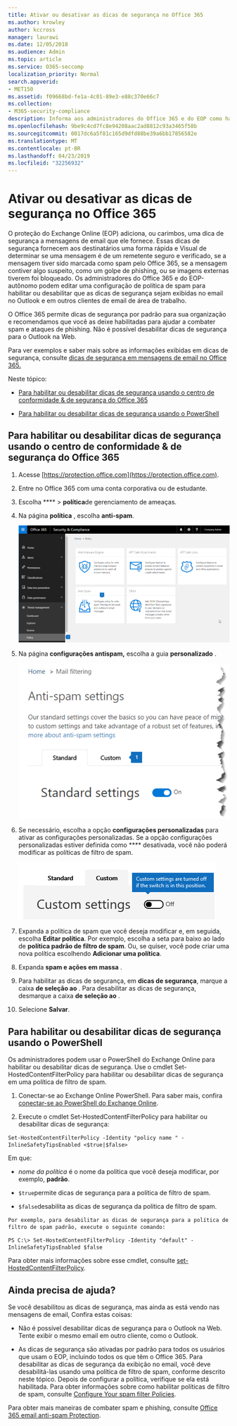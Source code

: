 ```yaml
---
title: Ativar ou desativar as dicas de segurança no Office 365
ms.author: krowley
author: kccross
manager: laurawi
ms.date: 12/05/2018
ms.audience: Admin
ms.topic: article
ms.service: O365-seccomp
localization_priority: Normal
search.appverid:
- MET150
ms.assetid: f09668bd-fe1a-4c01-89e3-e88c370e66c7
ms.collection:
- M365-security-compliance
description: Informa aos administradores do Office 365 e do EOP como habilitar e desabilitar dicas de segurança em mensagens de email.
ms.openlocfilehash: 9be9c4cd7fc8e94208aac2ad8812c93a3465f58b
ms.sourcegitcommit: 0017dc6a5f81c165d9dfd88be39a6bb17856582e
ms.translationtype: MT
ms.contentlocale: pt-BR
ms.lasthandoff: 04/23/2019
ms.locfileid: "32256932"
---
```

# <a name="enable-or-disable-safety-tips-in-office-365"></a>Ativar ou desativar as dicas de segurança no Office 365

O proteção do Exchange Online (EOP) adiciona, ou carimbos, uma dica de segurança a mensagens de email que ele fornece. Essas dicas de segurança fornecem aos destinatários uma forma rápida e Visual de determinar se uma mensagem é de um remetente seguro e verificado, se a mensagem tiver sido marcada como spam pelo Office 365, se a mensagem contiver algo suspeito, como um golpe de phishing, ou se imagens externas tiverem foi bloqueado. Os administradores do Office 365 e do EOP-autônomo podem editar uma configuração de política de spam para habilitar ou desabilitar que as dicas de segurança sejam exibidas no email no Outlook e em outros clientes de email de área de trabalho. 
  
O Office 365 permite dicas de segurança por padrão para sua organização e recomendamos que você as deixe habilitadas para ajudar a combater spam e ataques de phishing. Não é possível desabilitar dicas de segurança para o Outlook na Web.
  
Para ver exemplos e saber mais sobre as informações exibidas em dicas de segurança, consulte [dicas de segurança em mensagens de email no Office 365.](safety-tips-in-office-365.md)
  
Neste tópico:
  
- [Para habilitar ou desabilitar dicas de segurança usando o centro de conformidade &amp; de segurança do Office 365](enable-or-disable-safety-tips.md#SandCCsafetytip)
    
- [Para habilitar ou desabilitar dicas de segurança usando o PowerShell](enable-or-disable-safety-tips.md#pshellsafetytip)
    
## <a name="to-enable-or-disable-safety-tips-by-using-the-office-365-security-amp-compliance-center"></a>Para habilitar ou desabilitar dicas de segurança usando o centro de conformidade &amp; de segurança do Office 365
<a name="SandCCsafetytip"> </a>

1. Acesse [https://protection.office.com](https://protection.office.com).
    
2. Entre no Office 365 com uma conta corporativa ou de estudante.
    
3. Escolha **** \> **política**de gerenciamento de ameaças. 
    
4. Na página **política** , escolha **anti-spam**.
    
    ![Esta captura de tela mostra como acessar a página configurações antispam no centro de conformidade de &amp; segurança.](media/b8eb2ee3-2eb1-4ea2-b138-f6d7fb2e23de.png)
  
5. Na página **configurações antispam,** escolha a guia **personalizado** . 
    
    ![Esta captura de tela mostra a localização da guia personalizada na página configurações antispam no centro de conformidade de &amp; segurança.](media/1d688d23-e6f3-4de5-84a7-e8ce31786193.png)
  
6. Se necessário, escolha a opção **configurações personalizadas** para ativar as configurações personalizadas. Se a opção configurações personalizadas estiver definida como **** desativada, você não poderá modificar as políticas de filtro de spam.
    
    ![Esta captura de tela mostra as configurações de política de filtro antispam personalizadas desativadas.](media/94f900ad-b556-4a31-a3ac-acfcd72e71b8.png)
  
7. Expanda a política de spam que você deseja modificar e, em seguida, escolha **Editar política**. Por exemplo, escolha a seta para baixo ao lado de **política padrão de filtro de spam**. Ou, se quiser, você pode criar uma nova política escolhendo **Adicionar uma política**.
    
8. Expanda **spam e ações em massa** . 
    
9. Para habilitar as dicas de segurança, em **dicas de segurança**, marque a caixa **de seleção ao** . Para desabilitar as dicas de segurança, desmarque a caixa **de seleção ao** . 
    
10. Selecione **Salvar**.
    
## <a name="to-enable-or-disable-safety-tips-by-using-powershell"></a>Para habilitar ou desabilitar dicas de segurança usando o PowerShell
<a name="pshellsafetytip"> </a>

Os administradores podem usar o PowerShell do Exchange Online para habilitar ou desabilitar dicas de segurança. Use o cmdlet Set-HostedContentFilterPolicy para habilitar ou desabilitar dicas de segurança em uma política de filtro de spam.
  
1. Conectar-se ao Exchange Online PowerShell. Para saber mais, confira [conectar-se ao PowerShell do Exchange Online](http://go.microsoft.com/fwlink/p/?LinkId=396554).
    
2. Execute o cmdlet Set-HostedContentFilterPolicy para habilitar ou desabilitar dicas de segurança:
    
  ```
  Set-HostedContentFilterPolicy -Identity "policy name " -InlineSafetyTipsEnabled <$true|$false>
  ```

Em que:
    
  -  *nome da política* é o nome da política que você deseja modificar, por exemplo, **padrão**.
    
  -  `$true`permite dicas de segurança para a política de filtro de spam. 
    
  -  `$false`desabilita as dicas de segurança da política de filtro de spam. 
    
    Por exemplo, para desabilitar as dicas de segurança para a política de filtro de spam padrão, execute o seguinte comando:
    
  ```
  PS C:\> Set-HostedContentFilterPolicy -Identity "default" -InlineSafetyTipsEnabled $false
  ```

Para obter mais informações sobre esse cmdlet, consulte [set-HostedContentFilterPolicy](https://technet.microsoft.com/library/jj200781.aspx).
    
## <a name="still-need-help"></a>Ainda precisa de ajuda?
<a name="pshellsafetytip"> </a>

Se você desabilitou as dicas de segurança, mas ainda as está vendo nas mensagens de email, Confira estas coisas:
  
- Não é possível desabilitar dicas de segurança para o Outlook na Web. Tente exibir o mesmo email em outro cliente, como o Outlook.
    
- As dicas de segurança são ativadas por padrão para todos os usuários que usam o EOP, incluindo todos os que têm o Office 365. Para desabilitar as dicas de segurança da exibição no email, você deve desabilitá-las usando uma política de filtro de spam, conforme descrito neste tópico. Depois de configurar a política, verifique se ela está habilitada. Para obter informações sobre como habilitar políticas de filtro de spam, consulte [Configure Your spam filter Policies](https://technet.microsoft.com/library/jj200684.aspx).
    
Para obter mais maneiras de combater spam e phishing, consulte [Office 365 email anti-spam Protection](anti-spam-protection.md).
  

